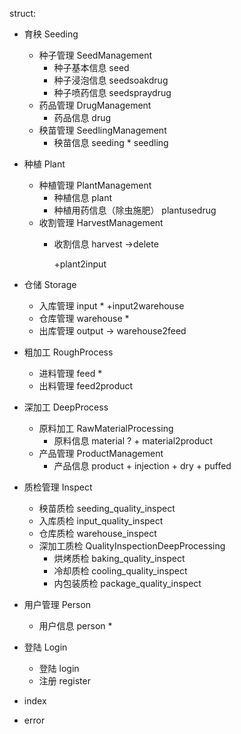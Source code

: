 struct:

- 育秧 Seeding
	- 种子管理 SeedManagement
		- 种子基本信息 seed
		- 种子浸泡信息 seedsoakdrug
		- 种子喷药信息 seedspraydrug
	- 药品管理 DrugManagement
		- 药品信息 drug
	- 秧苗管理 SeedlingManagement
		- 秧苗信息 seeding * seedling

- 种植 Plant
	- 种植管理 PlantManagement
		- 种植信息 plant
		- 种植用药信息（除虫施肥） plantusedrug
	- 收割管理 HarvestManagement
		- 收割信息 harvest  ->delete


			+plant2input
- 仓储 Storage
	- 入库管理 input * 
	 		  +input2warehouse
	- 仓库管理 warehouse *
	- 出库管理 output -> warehouse2feed

- 粗加工 RoughProcess
	- 进料管理 feed *
	- 出料管理 feed2product

- 深加工 DeepProcess
	- 原料加工 RawMaterialProcessing
		- 原料信息 material ?
				  + material2product
	- 产品管理 ProductManagement 
		- 产品信息 product
		 		+ injection
		 		+ dry
		 		+ puffed


- 质检管理 Inspect
	- 秧苗质检 seeding_quality_inspect
	- 入库质检 input_quality_inspect
	- 仓库质检 warehouse_inspect
	- 深加工质检 QualityInspectionDeepProcessing
		- 烘烤质检 baking_quality_inspect
		- 冷却质检 cooling_quality_inspect
		- 内包装质检 package_quality_inspect

- 用户管理 Person
	- 用户信息 person *

- 登陆 Login
	- 登陆 login
	- 注册 register
	
- index
- error

